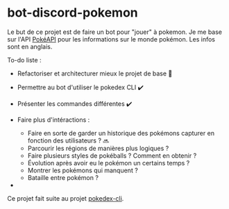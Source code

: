 # bot-discord-pokemon

Le but de ce projet est de faire un bot pour "jouer" à pokemon.
Je me base sur l'API [PokéAPI](https://pokeapi.co/) pour les informations sur le monde pokémon. Les infos sont en anglais.

To-do liste :
- Refactoriser et architecturer mieux le projet de base :arrows_counterclockwise:	
- Permettre au bot d'utiliser le pokedex CLI :heavy_check_mark:
- Présenter les commandes différentes :heavy_check_mark:
- Faire plus d'intéractions :
    - Faire en sorte de garder un historique des pokémons capturer en fonction des utilisateurs ? :soon:
    - Parcourir les régions de manières plus logiques ?
    - Faire plusieurs styles de pokéballs ? Comment en obtenir ?
    - Évolution après avoir eu le pokémon un certains temps ?
    - Montrer les pokémons qui manquent ?
    - Bataille entre pokémon ?

- 

Ce projet fait suite au projet [pokedex-cli](https://github.com/breyting/pokedex).